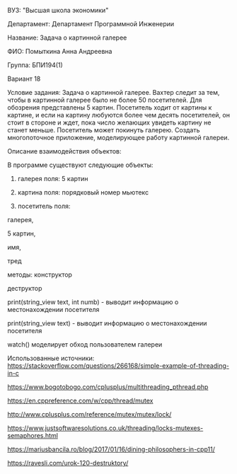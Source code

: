 ВУЗ: "Высшая школа экономики"

Департамент: Департамент Программной Инженерии

Название: Задача о картинной галерее

ФИО: Помыткина Анна Андреевна

Группа: БПИ194(1)

Вариант 18

Условие задания: Задача о картинной галерее. Вахтер следит за тем, чтобы в
картинной галерее было не более 50 посетителей. Для обозрения
представлены 5 картин. Посетитель ходит от картины к картине, и если на
картину любуются более чем десять посетителей, он стоит в стороне и ждет,
пока число желающих увидеть картину не станет меньше. Посетитель может
покинуть галерею. Создать многопоточное приложение, моделирующее
работу картинной галереи.

Описание взаимодействия объектов:

В программе существуют следующие объекты:

1) галерея
поля:
5 картин

2) картина
поля:
порядковый номер 
мьютекс

3) посетитель
поля:

галерея,

5 картин,

имя,

тред

методы:
конструктор

деструктор

print(string_view text, int numb) - выводит информацию о местонахождении посетителя

print(string_view text) - выводит информацию о местонахождении посетителя

watch() моделирует обход пользователем галереи

Использованные источники:
https://stackoverflow.com/questions/266168/simple-example-of-threading-in-c

https://www.bogotobogo.com/cplusplus/multithreading_pthread.php

https://en.cppreference.com/w/cpp/thread/mutex

http://www.cplusplus.com/reference/mutex/mutex/lock/

https://www.justsoftwaresolutions.co.uk/threading/locks-mutexes-semaphores.html

https://mariusbancila.ro/blog/2017/01/16/dining-philosophers-in-cpp11/

https://ravesli.com/urok-120-destruktory/
